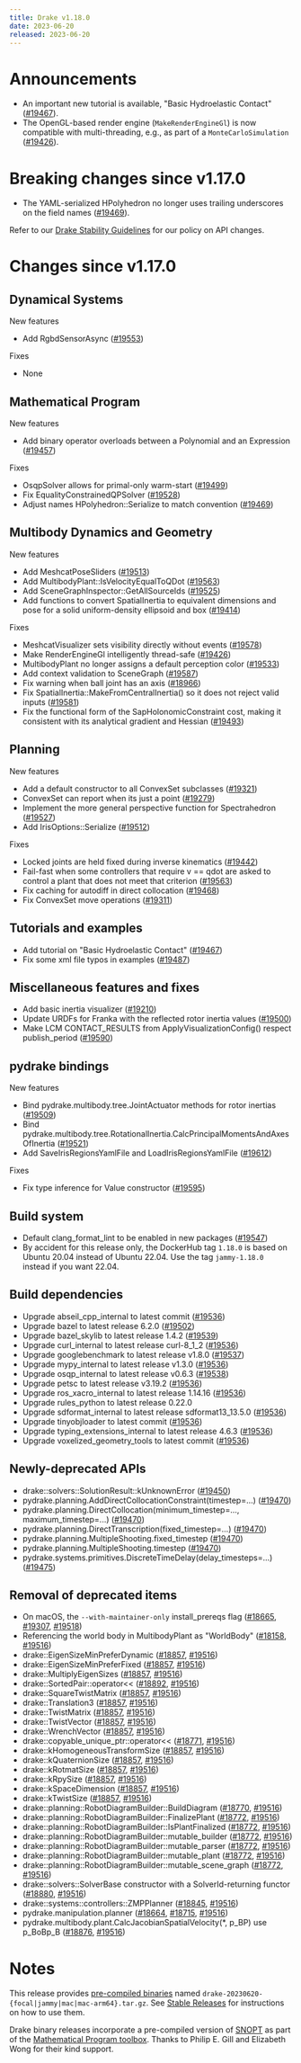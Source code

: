 ```yaml
---
title: Drake v1.18.0
date: 2023-06-20
released: 2023-06-20
---
```


# Announcements

* An important new tutorial is available, "Basic Hydroelastic Contact"
  ([#19467][_#19467]).
* The OpenGL-based render engine (`MakeRenderEngineGl`) is now compatible with
  multi-threading, e.g., as part of a `MonteCarloSimulation`
  ([#19426][_#19426]).

# Breaking changes since v1.17.0

* The YAML-serialized HPolyhedron no longer uses trailing underscores on the
  field names ([#19469][_#19469]).

Refer to our [Drake Stability Guidelines](/stable.html) for our policy
on API changes.

# Changes since v1.17.0

## Dynamical Systems

<!-- <relnotes for systems go here> -->

New features

* Add RgbdSensorAsync ([#19553][_#19553])

Fixes

* None

## Mathematical Program

<!-- <relnotes for solvers go here> -->

New features

* Add binary operator overloads between a Polynomial and an Expression ([#19457][_#19457])

Fixes

* OsqpSolver allows for primal-only warm-start ([#19499][_#19499])
* Fix EqualityConstrainedQPSolver ([#19528][_#19528])
* Adjust names HPolyhedron::Serialize to match convention ([#19469][_#19469])

## Multibody Dynamics and Geometry

<!-- <relnotes for geometry,multibody go here> -->

New features

* Add MeshcatPoseSliders ([#19513][_#19513])
* Add MultibodyPlant::IsVelocityEqualToQDot ([#19563][_#19563])
* Add SceneGraphInspector::GetAllSourceIds ([#19525][_#19525])
* Add functions to convert SpatialInertia to equivalent dimensions and pose for a solid uniform-density ellipsoid and box ([#19414][_#19414])

Fixes

* MeshcatVisualizer sets visibility directly without events ([#19578][_#19578])
* Make RenderEngineGl intelligently thread-safe ([#19426][_#19426])
* MultibodyPlant no longer assigns a default perception color ([#19533][_#19533])
* Add context validation to SceneGraph ([#19587][_#19587])
* Fix warning when ball joint has an axis ([#18966][_#18966])
* Fix SpatialInertia::MakeFromCentralInertia() so it does not reject valid inputs ([#19581][_#19581])
* Fix the functional form of the SapHolonomicConstraint cost, making it consistent with its analytical gradient and Hessian ([#19493][_#19493])

## Planning

<!-- <relnotes for planning go here> -->

New features

* Add a default constructor to all ConvexSet subclasses ([#19321][_#19321])
* ConvexSet can report when its just a point ([#19279][_#19279])
* Implement the more general perspective function for Spectrahedron ([#19527][_#19527])
* Add IrisOptions::Serialize ([#19512][_#19512])

Fixes

* Locked joints are held fixed during inverse kinematics ([#19442][_#19442])
* Fail-fast when some controllers that require v == qdot are asked to control a plant that does not meet that criterion ([#19563][_#19563])
* Fix caching for autodiff in direct collocation ([#19468][_#19468])
* Fix ConvexSet move operations ([#19311][_#19311])

## Tutorials and examples

<!-- <relnotes for examples,tutorials go here> -->

* Add tutorial on "Basic Hydroelastic Contact" ([#19467][_#19467])
* Fix some xml file typos in examples ([#19487][_#19487])

## Miscellaneous features and fixes

<!-- <relnotes for common,math,lcm,lcmtypes,manipulation,perception,visualization go here> -->

* Add basic inertia visualizer ([#19210][_#19210])
* Update URDFs for Franka with the reflected rotor inertia values ([#19500][_#19500])
* Make LCM CONTACT_RESULTS from ApplyVisualizationConfig() respect publish_period ([#19590][_#19590])

## pydrake bindings

<!-- <relnotes for bindings go here> -->

New features

* Bind pydrake.multibody.tree.JointActuator methods for rotor inertias  ([#19509][_#19509])
* Bind pydrake.multibody.tree.RotationalInertia.CalcPrincipalMomentsAndAxesOfInertia ([#19521][_#19521])
* Add SaveIrisRegionsYamlFile and LoadIrisRegionsYamlFile ([#19612][_#19612])

Fixes

* Fix type inference for Value constructor ([#19595][_#19595])

## Build system

<!-- <relnotes for cmake,doc,setup,third_party,tools go here> -->

* Default clang_format_lint to be enabled in new packages ([#19547][_#19547])
* By accident for this release only, the DockerHub tag ``1.18.0`` is based on Ubuntu 20.04 instead of Ubuntu 22.04.  Use the tag ``jammy-1.18.0`` instead if you want 22.04.

## Build dependencies

<!-- <relnotes for workspace go here> -->

* Upgrade abseil_cpp_internal to latest commit ([#19536][_#19536])
* Upgrade bazel to latest release 6.2.0 ([#19502][_#19502])
* Upgrade bazel_skylib to latest release 1.4.2 ([#19539][_#19539])
* Upgrade curl_internal to latest release curl-8_1_2 ([#19536][_#19536])
* Upgrade googlebenchmark to latest release v1.8.0 ([#19537][_#19537])
* Upgrade mypy_internal to latest release v1.3.0 ([#19536][_#19536])
* Upgrade osqp_internal to latest release v0.6.3 ([#19538][_#19538])
* Upgrade petsc to latest release v3.19.2 ([#19536][_#19536])
* Upgrade ros_xacro_internal to latest release 1.14.16 ([#19536][_#19536])
* Upgrade rules_python to latest release 0.22.0
* Upgrade sdformat_internal to latest release sdformat13_13.5.0 ([#19536][_#19536])
* Upgrade tinyobjloader to latest commit ([#19536][_#19536])
* Upgrade typing_extensions_internal to latest release 4.6.3 ([#19536][_#19536])
* Upgrade voxelized_geometry_tools to latest commit ([#19536][_#19536])

## Newly-deprecated APIs

* drake::solvers::SolutionResult::kUnknownError ([#19450][_#19450])
* pydrake.planning.AddDirectCollocationConstraint(timestep=...) ([#19470][_#19470])
* pydrake.planning.DirectCollocation(minimum_timestep=..., maximum_timestep=...) ([#19470][_#19470])
* pydrake.planning.DirectTranscription(fixed_timestep=...) ([#19470][_#19470])
* pydrake.planning.MultipleShooting.fixed_timestep ([#19470][_#19470])
* pydrake.planning.MultipleShooting.timestep ([#19470][_#19470])
* pydrake.systems.primitives.DiscreteTimeDelay(delay_timesteps=...)  ([#19475][_#19475])

## Removal of deprecated items

* On macOS, the `--with-maintainer-only` install_prereqs flag ([#18665][_#18665], [#19307][_#19307], [#19518][_#19518])
* Referencing the world body in MultibodyPlant as "WorldBody" ([#18158][_#18158], [#19516][_#19516])
* drake::EigenSizeMinPreferDynamic ([#18857][_#18857], [#19516][_#19516])
* drake::EigenSizeMinPreferFixed ([#18857][_#18857], [#19516][_#19516])
* drake::MultiplyEigenSizes ([#18857][_#18857], [#19516][_#19516])
* drake::SortedPair::operator<< ([#18892][_#18892], [#19516][_#19516])
* drake::SquareTwistMatrix ([#18857][_#18857], [#19516][_#19516])
* drake::Translation3 ([#18857][_#18857], [#19516][_#19516])
* drake::TwistMatrix ([#18857][_#18857], [#19516][_#19516])
* drake::TwistVector ([#18857][_#18857], [#19516][_#19516])
* drake::WrenchVector ([#18857][_#18857], [#19516][_#19516])
* drake::copyable_unique_ptr::operator<< ([#18771][_#18771], [#19516][_#19516])
* drake::kHomogeneousTransformSize ([#18857][_#18857], [#19516][_#19516])
* drake::kQuaternionSize ([#18857][_#18857], [#19516][_#19516])
* drake::kRotmatSize ([#18857][_#18857], [#19516][_#19516])
* drake::kRpySize ([#18857][_#18857], [#19516][_#19516])
* drake::kSpaceDimension ([#18857][_#18857], [#19516][_#19516])
* drake::kTwistSize ([#18857][_#18857], [#19516][_#19516])
* drake::planning::RobotDiagramBuilder::BuildDiagram ([#18770][_#18770], [#19516][_#19516])
* drake::planning::RobotDiagramBuilder::FinalizePlant ([#18772][_#18772], [#19516][_#19516]) 
* drake::planning::RobotDiagramBuilder::IsPlantFinalized ([#18772][_#18772], [#19516][_#19516]) 
* drake::planning::RobotDiagramBuilder::mutable_builder ([#18772][_#18772], [#19516][_#19516]) 
* drake::planning::RobotDiagramBuilder::mutable_parser ([#18772][_#18772], [#19516][_#19516]) 
* drake::planning::RobotDiagramBuilder::mutable_plant ([#18772][_#18772], [#19516][_#19516]) 
* drake::planning::RobotDiagramBuilder::mutable_scene_graph ([#18772][_#18772], [#19516][_#19516]) 
* drake::solvers::SolverBase constructor with a SolverId-returning functor ([#18880][_#18880], [#19516][_#19516])
* drake::systems::controllers::ZMPPlanner ([#18845][_#18845], [#19516][_#19516])
* pydrake.manipulation.planner ([#18664][_#18664], [#18715][_#18715], [#19516][_#19516])
* pydrake.multibody.plant.CalcJacobianSpatialVelocity(*, p_BP) use p_BoBp_B ([#18876][_#18876], [#19516][_#19516])

# Notes


This release provides [pre-compiled binaries](https://github.com/RobotLocomotion/drake/releases/tag/v1.18.0) named
``drake-20230620-{focal|jammy|mac|mac-arm64}.tar.gz``. See [Stable Releases](/from_binary.html#stable-releases) for instructions on how to use them.

Drake binary releases incorporate a pre-compiled version of [SNOPT](https://ccom.ucsd.edu/~optimizers/solvers/snopt/) as part of the
[Mathematical Program toolbox](https://drake.mit.edu/doxygen_cxx/group__solvers.html). Thanks to
Philip E. Gill and Elizabeth Wong for their kind support.

<!-- <begin issue links> -->
[_#18158]: https://github.com/RobotLocomotion/drake/pull/18158
[_#18664]: https://github.com/RobotLocomotion/drake/pull/18664
[_#18665]: https://github.com/RobotLocomotion/drake/pull/18665
[_#18715]: https://github.com/RobotLocomotion/drake/pull/18715
[_#18770]: https://github.com/RobotLocomotion/drake/pull/18770
[_#18771]: https://github.com/RobotLocomotion/drake/pull/18771
[_#18772]: https://github.com/RobotLocomotion/drake/pull/18772
[_#18845]: https://github.com/RobotLocomotion/drake/pull/18845
[_#18857]: https://github.com/RobotLocomotion/drake/pull/18857
[_#18876]: https://github.com/RobotLocomotion/drake/pull/18876
[_#18880]: https://github.com/RobotLocomotion/drake/pull/18880
[_#18892]: https://github.com/RobotLocomotion/drake/pull/18892
[_#18966]: https://github.com/RobotLocomotion/drake/pull/18966
[_#19210]: https://github.com/RobotLocomotion/drake/pull/19210
[_#19279]: https://github.com/RobotLocomotion/drake/pull/19279
[_#19307]: https://github.com/RobotLocomotion/drake/pull/19307
[_#19311]: https://github.com/RobotLocomotion/drake/pull/19311
[_#19321]: https://github.com/RobotLocomotion/drake/pull/19321
[_#19414]: https://github.com/RobotLocomotion/drake/pull/19414
[_#19426]: https://github.com/RobotLocomotion/drake/pull/19426
[_#19442]: https://github.com/RobotLocomotion/drake/pull/19442
[_#19450]: https://github.com/RobotLocomotion/drake/pull/19450
[_#19457]: https://github.com/RobotLocomotion/drake/pull/19457
[_#19467]: https://github.com/RobotLocomotion/drake/pull/19467
[_#19468]: https://github.com/RobotLocomotion/drake/pull/19468
[_#19469]: https://github.com/RobotLocomotion/drake/pull/19469
[_#19470]: https://github.com/RobotLocomotion/drake/pull/19470
[_#19475]: https://github.com/RobotLocomotion/drake/pull/19475
[_#19487]: https://github.com/RobotLocomotion/drake/pull/19487
[_#19493]: https://github.com/RobotLocomotion/drake/pull/19493
[_#19499]: https://github.com/RobotLocomotion/drake/pull/19499
[_#19500]: https://github.com/RobotLocomotion/drake/pull/19500
[_#19502]: https://github.com/RobotLocomotion/drake/pull/19502
[_#19509]: https://github.com/RobotLocomotion/drake/pull/19509
[_#19512]: https://github.com/RobotLocomotion/drake/pull/19512
[_#19513]: https://github.com/RobotLocomotion/drake/pull/19513
[_#19516]: https://github.com/RobotLocomotion/drake/pull/19516
[_#19518]: https://github.com/RobotLocomotion/drake/pull/19518
[_#19521]: https://github.com/RobotLocomotion/drake/pull/19521
[_#19525]: https://github.com/RobotLocomotion/drake/pull/19525
[_#19527]: https://github.com/RobotLocomotion/drake/pull/19527
[_#19528]: https://github.com/RobotLocomotion/drake/pull/19528
[_#19533]: https://github.com/RobotLocomotion/drake/pull/19533
[_#19536]: https://github.com/RobotLocomotion/drake/pull/19536
[_#19537]: https://github.com/RobotLocomotion/drake/pull/19537
[_#19538]: https://github.com/RobotLocomotion/drake/pull/19538
[_#19539]: https://github.com/RobotLocomotion/drake/pull/19539
[_#19547]: https://github.com/RobotLocomotion/drake/pull/19547
[_#19553]: https://github.com/RobotLocomotion/drake/pull/19553
[_#19563]: https://github.com/RobotLocomotion/drake/pull/19563
[_#19578]: https://github.com/RobotLocomotion/drake/pull/19578
[_#19581]: https://github.com/RobotLocomotion/drake/pull/19581
[_#19587]: https://github.com/RobotLocomotion/drake/pull/19587
[_#19590]: https://github.com/RobotLocomotion/drake/pull/19590
[_#19595]: https://github.com/RobotLocomotion/drake/pull/19595
[_#19612]: https://github.com/RobotLocomotion/drake/pull/19612
<!-- <end issue links> -->

<!--
  Current oldest_commit 1ee1e1aac46d783fcd8504ee88c8b28944884d05 (exclusive).
  Current newest_commit 381370dced7e311343a034ca881247c621ae0061 (inclusive).
-->
